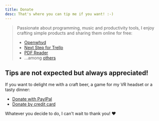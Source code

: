 ```yaml
---
title: Donate
desc: That's where you can tip me if you want! :-)
---
```


> Passionate about programming, music and productivity tools, I enjoy crafting simple products and sharing them online for free:
>
> - [Openwhyd](https://openwhyd.org/)
> - [Next Step for Trello](https://adrienjoly.com/chrome-next-step-for-trello/)
> - [PDF Reader](https://www.npmjs.com/package/pdfreader)
> - ...among [others](/prod)

## Tips are not expected but always appreciated!

If you want to delight me with a craft beer, a game for my VR headset or a tasty dinner:

- [Donate with PaylPal](https://www.paypal.me/adrienjoly)
- [Donate by credit card](https://donorbox.org/next-step-for-trello)

<!--
  <p><a href="https://www.amazon.fr/gp/registry/wishlist/26MSJZAHFCAYV">...or send me a gift, from my Amazon wishlist ^^</a></p>
-->

Whatever you decide to do, I can't wait to thank you! ❤
